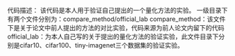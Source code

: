 代码描述：
该代码是本人用于验证自己提出的一个量化方法的实验。
一级目录下有两个文件分别为：compare_method/official_lab
compare_method：该文件下是关于论文中前人提出的方法的对比实验，代码来源为前人论文内留下的代码
official_lab：为本人自己写的关于提出的量化方法的验证实验，此文件目录下分别是cifar10、cifar100、tiny-imagenet三个数据集的验证实验。
